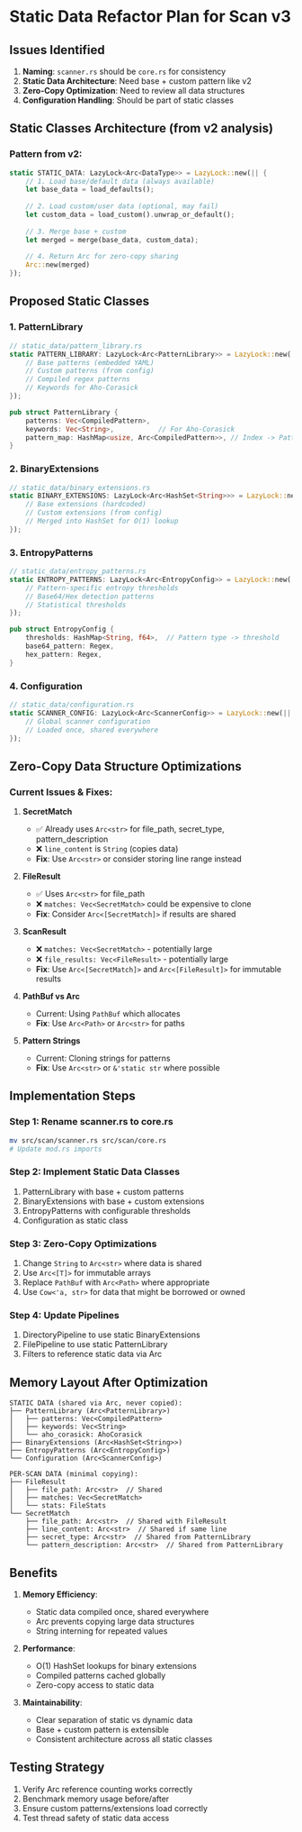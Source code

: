 # Static Data Refactor Plan for Scan v3

## Issues Identified

1. **Naming**: `scanner.rs` should be `core.rs` for consistency
2. **Static Data Architecture**: Need base + custom pattern like v2
3. **Zero-Copy Optimization**: Need to review all data structures
4. **Configuration Handling**: Should be part of static classes

## Static Classes Architecture (from v2 analysis)

### Pattern from v2:
```rust
static STATIC_DATA: LazyLock<Arc<DataType>> = LazyLock::new(|| {
    // 1. Load base/default data (always available)
    let base_data = load_defaults();
    
    // 2. Load custom/user data (optional, may fail)
    let custom_data = load_custom().unwrap_or_default();
    
    // 3. Merge base + custom
    let merged = merge(base_data, custom_data);
    
    // 4. Return Arc for zero-copy sharing
    Arc::new(merged)
});
```

## Proposed Static Classes

### 1. PatternLibrary
```rust
// static_data/pattern_library.rs
static PATTERN_LIBRARY: LazyLock<Arc<PatternLibrary>> = LazyLock::new(|| {
    // Base patterns (embedded YAML)
    // Custom patterns (from config)
    // Compiled regex patterns
    // Keywords for Aho-Corasick
});

pub struct PatternLibrary {
    patterns: Vec<CompiledPattern>,
    keywords: Vec<String>,           // For Aho-Corasick
    pattern_map: HashMap<usize, Arc<CompiledPattern>>, // Index -> Pattern
}
```

### 2. BinaryExtensions
```rust
// static_data/binary_extensions.rs
static BINARY_EXTENSIONS: LazyLock<Arc<HashSet<String>>> = LazyLock::new(|| {
    // Base extensions (hardcoded)
    // Custom extensions (from config)
    // Merged into HashSet for O(1) lookup
});
```

### 3. EntropyPatterns
```rust
// static_data/entropy_patterns.rs
static ENTROPY_PATTERNS: LazyLock<Arc<EntropyConfig>> = LazyLock::new(|| {
    // Pattern-specific entropy thresholds
    // Base64/Hex detection patterns
    // Statistical thresholds
});

pub struct EntropyConfig {
    thresholds: HashMap<String, f64>,  // Pattern type -> threshold
    base64_pattern: Regex,
    hex_pattern: Regex,
}
```

### 4. Configuration
```rust
// static_data/configuration.rs
static SCANNER_CONFIG: LazyLock<Arc<ScannerConfig>> = LazyLock::new(|| {
    // Global scanner configuration
    // Loaded once, shared everywhere
});
```

## Zero-Copy Data Structure Optimizations

### Current Issues & Fixes:

1. **SecretMatch**
   - ✅ Already uses `Arc<str>` for file_path, secret_type, pattern_description
   - ❌ `line_content` is `String` (copies data)
   - **Fix**: Use `Arc<str>` or consider storing line range instead

2. **FileResult**
   - ✅ Uses `Arc<str>` for file_path
   - ❌ `matches: Vec<SecretMatch>` could be expensive to clone
   - **Fix**: Consider `Arc<[SecretMatch]>` if results are shared

3. **ScanResult**
   - ❌ `matches: Vec<SecretMatch>` - potentially large
   - ❌ `file_results: Vec<FileResult>` - potentially large
   - **Fix**: Use `Arc<[SecretMatch]>` and `Arc<[FileResult]>` for immutable results

4. **PathBuf vs Arc<Path>**
   - Current: Using `PathBuf` which allocates
   - **Fix**: Use `Arc<Path>` or `Arc<str>` for paths

5. **Pattern Strings**
   - Current: Cloning strings for patterns
   - **Fix**: Use `Arc<str>` or `&'static str` where possible

## Implementation Steps

### Step 1: Rename scanner.rs to core.rs
```bash
mv src/scan/scanner.rs src/scan/core.rs
# Update mod.rs imports
```

### Step 2: Implement Static Data Classes
1. PatternLibrary with base + custom patterns
2. BinaryExtensions with base + custom extensions  
3. EntropyPatterns with configurable thresholds
4. Configuration as static class

### Step 3: Zero-Copy Optimizations
1. Change `String` to `Arc<str>` where data is shared
2. Use `Arc<[T]>` for immutable arrays
3. Replace `PathBuf` with `Arc<Path>` where appropriate
4. Use `Cow<'a, str>` for data that might be borrowed or owned

### Step 4: Update Pipelines
1. DirectoryPipeline to use static BinaryExtensions
2. FilePipeline to use static PatternLibrary
3. Filters to reference static data via Arc

## Memory Layout After Optimization

```
STATIC DATA (shared via Arc, never copied):
├── PatternLibrary (Arc<PatternLibrary>)
│   ├── patterns: Vec<CompiledPattern>
│   ├── keywords: Vec<String>
│   └── aho_corasick: AhoCorasick
├── BinaryExtensions (Arc<HashSet<String>>)
├── EntropyPatterns (Arc<EntropyConfig>)
└── Configuration (Arc<ScannerConfig>)

PER-SCAN DATA (minimal copying):
├── FileResult
│   ├── file_path: Arc<str>  // Shared
│   ├── matches: Vec<SecretMatch>
│   └── stats: FileStats
└── SecretMatch
    ├── file_path: Arc<str>  // Shared with FileResult
    ├── line_content: Arc<str>  // Shared if same line
    ├── secret_type: Arc<str>  // Shared from PatternLibrary
    └── pattern_description: Arc<str>  // Shared from PatternLibrary
```

## Benefits

1. **Memory Efficiency**: 
   - Static data compiled once, shared everywhere
   - Arc prevents copying large data structures
   - String interning for repeated values

2. **Performance**:
   - O(1) HashSet lookups for binary extensions
   - Compiled patterns cached globally
   - Zero-copy access to static data

3. **Maintainability**:
   - Clear separation of static vs dynamic data
   - Base + custom pattern is extensible
   - Consistent architecture across all static classes

## Testing Strategy

1. Verify Arc reference counting works correctly
2. Benchmark memory usage before/after
3. Ensure custom patterns/extensions load correctly
4. Test thread safety of static data access